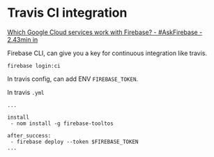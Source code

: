 # Travis CI integration

[Which Google Cloud services work with Firebase? - \#AskFirebase - 2.43min in](https://youtu.be/gpiDUAirCXQ?t=163)

Firebase CLI, can give you a key for continuous integration like travis.

```text
firebase login:ci
```

In travis config, can add ENV `FIREBASE_TOKEN`.

In travis `.yml`

```text
...

install
 - nom install -g firebase-tooltos

after_success:
 - firebase deploy --token $FIREBASE_TOKEN
...
```

